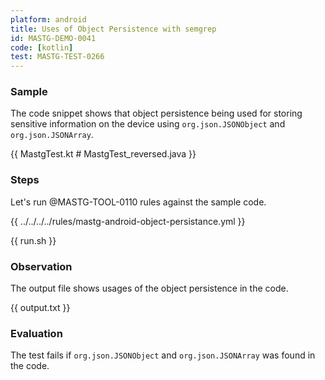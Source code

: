 ```yaml
---
platform: android
title: Uses of Object Persistence with semgrep
id: MASTG-DEMO-0041
code: [kotlin]
test: MASTG-TEST-0266
---
```


### Sample

The code snippet shows that object persistence being used for storing sensitive information on the device using `org.json.JSONObject` and `org.json.JSONArray`.

{{ MastgTest.kt # MastgTest_reversed.java }}

### Steps

Let's run @MASTG-TOOL-0110 rules against the sample code.

{{ ../../../../rules/mastg-android-object-persistance.yml }}

{{ run.sh }}

### Observation

The output file shows usages of the object persistence in the code.

{{ output.txt }}

### Evaluation

The test fails if `org.json.JSONObject` and `org.json.JSONArray` was found in the code.
